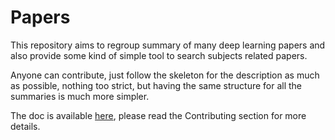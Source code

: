 # Papers

This repository aims to regroup summary of many deep learning papers and also provide some
kind of simple tool to search subjects related papers.

Anyone can contribute, just follow the skeleton for the description as much as possible, nothing too
strict, but having the same structure for all the summaries is much more simpler.

The doc is available [here](http://papers.readthedocs.io/en/latest/), please read the Contributing section 
for more details.